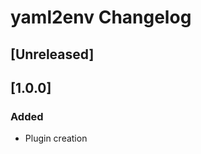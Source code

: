 <!-- Keep a Changelog guide -> https://keepachangelog.com -->

# yaml2env Changelog

## [Unreleased]

## [1.0.0]
### Added
- Plugin creation

